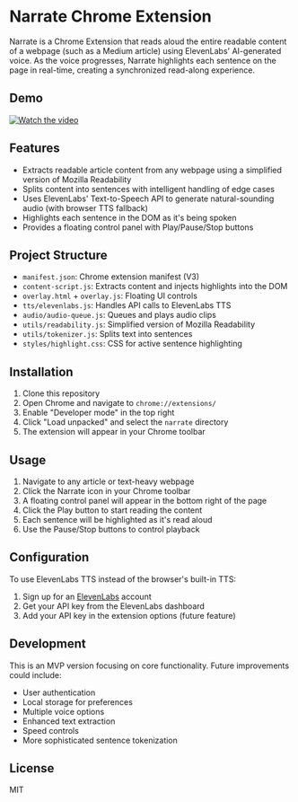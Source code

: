 # Narrate Chrome Extension

Narrate is a Chrome Extension that reads aloud the entire readable content of a webpage (such as a Medium article) using ElevenLabs' AI-generated voice. As the voice progresses, Narrate highlights each sentence on the page in real-time, creating a synchronized read-along experience.

## Demo

[![Watch the video](./images/demo-thumbnail.png)](https://vimeo.com/1074822994/aa51202ed7)


## Features

- Extracts readable article content from any webpage using a simplified version of Mozilla Readability
- Splits content into sentences with intelligent handling of edge cases
- Uses ElevenLabs' Text-to-Speech API to generate natural-sounding audio (with browser TTS fallback)
- Highlights each sentence in the DOM as it's being spoken
- Provides a floating control panel with Play/Pause/Stop buttons

## Project Structure

- `manifest.json`: Chrome extension manifest (V3)
- `content-script.js`: Extracts content and injects highlights into the DOM
- `overlay.html` + `overlay.js`: Floating UI controls
- `tts/elevenlabs.js`: Handles API calls to ElevenLabs TTS
- `audio/audio-queue.js`: Queues and plays audio clips
- `utils/readability.js`: Simplified version of Mozilla Readability
- `utils/tokenizer.js`: Splits text into sentences
- `styles/highlight.css`: CSS for active sentence highlighting

## Installation

1. Clone this repository
2. Open Chrome and navigate to `chrome://extensions/`
3. Enable "Developer mode" in the top right
4. Click "Load unpacked" and select the `narrate` directory
5. The extension will appear in your Chrome toolbar

## Usage

1. Navigate to any article or text-heavy webpage
2. Click the Narrate icon in your Chrome toolbar
3. A floating control panel will appear in the bottom right of the page
4. Click the Play button to start reading the content
5. Each sentence will be highlighted as it's read aloud
6. Use the Pause/Stop buttons to control playback

## Configuration

To use ElevenLabs TTS instead of the browser's built-in TTS:

1. Sign up for an [ElevenLabs](https://elevenlabs.io/) account
2. Get your API key from the ElevenLabs dashboard
3. Add your API key in the extension options (future feature)

## Development

This is an MVP version focusing on core functionality. Future improvements could include:

- User authentication
- Local storage for preferences
- Multiple voice options
- Enhanced text extraction
- Speed controls
- More sophisticated sentence tokenization

## License

MIT
